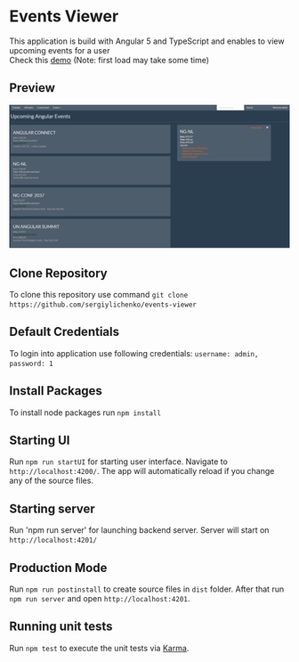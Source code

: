 # Events Viewer

This application is build with Angular 5 and TypeScript and enables to view upcoming events for a user  
Check this [demo](https://events-viewer.herokuapp.com/) (Note: first load may take some time)

## Preview
![](https://github.com/SergiyLichenko/events-viewer/blob/master/src/assets/images/ng-preview.png)

## Clone Repository
To clone this repository use command `git clone https://github.com/sergiylichenko/events-viewer`

## Default Credentials

To login into application use following credentials:
`
  username: admin,  
  password: 1  
`

## Install Packages

To install node packages run `npm install`

## Starting UI

Run `npm run startUI` for starting user interface. Navigate to `http://localhost:4200/`. The app will automatically reload if you change any of the source files.

## Starting server

Run 'npm run server' for launching backend server. Server will start on `http://localhost:4201/`

## Production Mode

Run `npm run postinstall` to create source files in `dist` folder. After that run `npm run server` and open `http://localhost:4201`.

## Running unit tests

Run `npm test` to execute the unit tests via [Karma](https://karma-runner.github.io).
